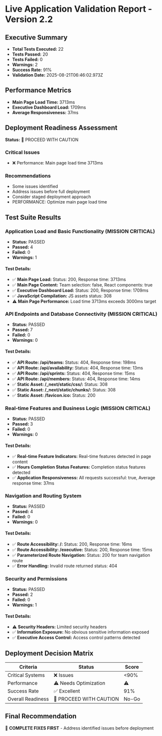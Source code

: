 # Live Application Validation Report - Version 2.2

## Executive Summary
- **Total Tests Executed:** 22
- **Tests Passed:** 20
- **Tests Failed:** 0
- **Warnings:** 2
- **Success Rate:** 91%
- **Validation Date:** 2025-08-21T06:46:02.973Z

## Performance Metrics
- **Main Page Load Time:** 3713ms
- **Executive Dashboard Load:** 1709ms
- **Average Responsiveness:** 37ms

## Deployment Readiness Assessment
**Status:** 🔶 PROCEED WITH CAUTION

### Critical Issues
- ❌ Performance: Main page load time 3713ms

### Recommendations
- Some issues identified
- Address issues before full deployment
- Consider staged deployment approach
- PERFORMANCE: Optimize main page load time

## Test Suite Results

### Application Load and Basic Functionality (MISSION CRITICAL)
- **Status:** PASSED
- **Passed:** 4
- **Failed:** 0
- **Warnings:** 1

#### Test Details:
- ✅ **Main Page Load:** Status: 200, Response time: 3713ms
- ✅ **Main Page Content:** Team selection: false, React components: true
- ✅ **Executive Dashboard Load:** Status: 200, Response time: 1709ms
- ✅ **JavaScript Compilation:** JS assets status: 308
- ⚠️ **Main Page Performance:** Load time 3713ms exceeds 3000ms target

### API Endpoints and Database Connectivity (MISSION CRITICAL)
- **Status:** PASSED
- **Passed:** 7
- **Failed:** 0
- **Warnings:** 0

#### Test Details:
- ✅ **API Route: /api/teams:** Status: 404, Response time: 198ms
- ✅ **API Route: /api/availability:** Status: 404, Response time: 13ms
- ✅ **API Route: /api/sprints:** Status: 404, Response time: 15ms
- ✅ **API Route: /api/members:** Status: 404, Response time: 14ms
- ✅ **Static Asset: /_next/static/css/:** Status: 308
- ✅ **Static Asset: /_next/static/chunks/:** Status: 308
- ✅ **Static Asset: /favicon.ico:** Status: 200

### Real-time Features and Business Logic (MISSION CRITICAL)
- **Status:** PASSED
- **Passed:** 3
- **Failed:** 0
- **Warnings:** 0

#### Test Details:
- ✅ **Real-time Feature Indicators:** Real-time features detected in page content
- ✅ **Hours Completion Status Features:** Completion status features detected
- ✅ **Application Responsiveness:** All requests successful: true, Average response time: 37ms

### Navigation and Routing System 
- **Status:** PASSED
- **Passed:** 4
- **Failed:** 0
- **Warnings:** 0

#### Test Details:
- ✅ **Route Accessibility: /:** Status: 200, Response time: 16ms
- ✅ **Route Accessibility: /executive:** Status: 200, Response time: 15ms
- ✅ **Parameterized Route Navigation:** Status: 200 for team navigation route
- ✅ **Error Handling:** Invalid route returned status: 404

### Security and Permissions 
- **Status:** PASSED
- **Passed:** 2
- **Failed:** 0
- **Warnings:** 1

#### Test Details:
- ⚠️ **Security Headers:** Limited security headers
- ✅ **Information Exposure:** No obvious sensitive information exposed
- ✅ **Executive Access Control:** Access control patterns detected

## Deployment Decision Matrix

| Criteria | Status | Score |
|----------|--------|-------|
| Critical Systems | ❌ Issues | <90% |
| Performance | ⚠️ Needs Optimization | ⚠️ |
| Success Rate | ✅ Excellent | 91% |
| Overall Readiness | 🔶 PROCEED WITH CAUTION | No-Go |

## Final Recommendation
🔧 **COMPLETE FIXES FIRST** - Address identified issues before deployment
